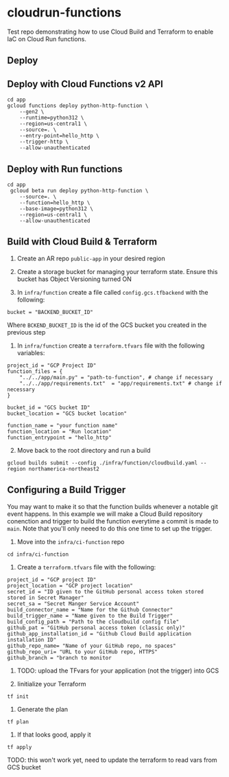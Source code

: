 # cloudrun-functions
Test repo demonstrating how to use Cloud Build and Terraform to enable IaC on Cloud Run functions.

## Deploy

## Deploy with Cloud Functions v2 API
```
cd app
gcloud functions deploy python-http-function \
    --gen2 \
    --runtime=python312 \
    --region=us-central1 \
    --source=. \
    --entry-point=hello_http \
    --trigger-http \
    --allow-unauthenticated
```

## Deploy with Run functions
```
cd app
 gcloud beta run deploy python-http-function \
    --source=. \
    --function=hello_http \
    --base-image=python312 \
    --region=us-central1 \
    --allow-unauthenticated
```

## Build with Cloud Build & Terraform
1. Create an AR repo `public-app` in your desired region

1. Create a storage bucket for managing your terraform state. Ensure this bucket has Object Versioning turned ON

1. In `infra/function` create a file called `config.gcs.tfbackend` with the following:

```
bucket = "BACKEND_BUCKET_ID"
```

Where `BCKEND_BUCKET_ID` is the id of the GCS bucket you created in the previous step

1. In `infra/function` create a `terraform.tfvars` file with the following variables:

```
project_id = "GCP Project ID"
function_files = {
    "../../app/main.py" = "path-to-function", # change if necessary
    "../../app/requirements.txt"  = "app/requirements.txt" # change if necessary
}

bucket_id = "GCS bucket ID"
bucket_location = "GCS bucket location"

function_name = "your function name"
function_location = "Run location"
function_entrypoint = "hello_http"

```

2. Move back to the root directory and run a build

```
gcloud builds submit --config ./infra/function/cloudbuild.yaml --region northamerica-northeast2
```

## Configuring a Build Trigger
You may want to make it so that the function builds whenever a notable git event happens. In
this example we will make a Cloud Build repository conenction and trigger to build the function
everytime a commit is made to `main`. Note that you'll only neeed to do this one time to set up
the trigger.

1. Move into the `infra/ci-function` repo

```
cd infra/ci-function
```

1. Create a `terraform.tfvars` file with the following:

```
project_id = "GCP project ID"
project_location = "GCP project location"
secret_id = "ID given to the GitHub personal access token stored stored in Secret Manager"
secret_sa = "Secret Manger Service Account"
build_connector_name = "Name for the Github Connector"
build_trigger_name = "Name given to the Build Trigger"
build_config_path = "Path to the cloudbuild config file"
github_pat = "GitHub personal access token (classic only)"
github_app_installation_id = "Github Cloud Build application installation ID"
github_repo_name= "Name of your GitHub repo, no spaces"
github_repo_uri= "URL to your GitHub repo, HTTPS"
github_branch = "branch to monitor
```

1. TODO: upload the TFvars for your application (not the trigger) into GCS

1. Iinitialize your Terraform

```
tf init
```

1. Generate the plan
```
tf plan
```

1. If that looks good, apply it
```
tf apply
```

TODO: this won't work yet, need to update the terraform to read vars from GCS bucket 
